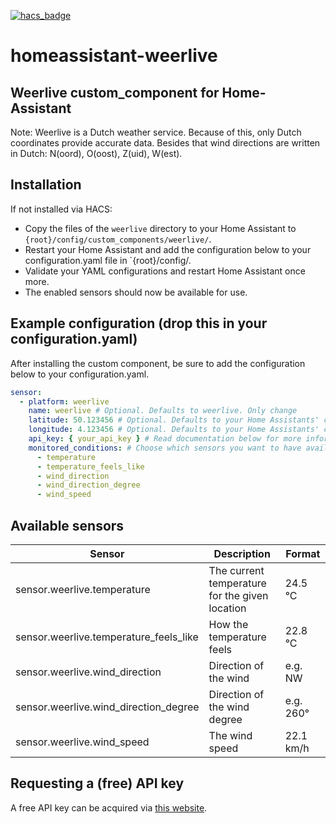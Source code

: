 [![hacs_badge](https://img.shields.io/badge/HACS-Default-41BDF5.svg)](https://github.com/hacs/integration)

# homeassistant-weerlive

## Weerlive custom_component for Home-Assistant

Note: Weerlive is a Dutch weather service. Because of this, only Dutch coordinates provide accurate data. Besides that 
wind directions are written in Dutch: N(oord), O(oost), Z(uid), W(est).

## Installation

If not installed via HACS:
* Copy the files of the `weerlive` directory to your Home Assistant to `{root}/config/custom_components/weerlive/`. 
* Restart your Home Assistant and add the configuration below to your configuration.yaml file in `{root}/config/.
* Validate your YAML configurations and restart Home Assistant once more.
* The enabled sensors should now be available for use. 

## Example configuration (drop this in your configuration.yaml)

After installing the custom component, be sure to add the configuration below to your configuration.yaml.

```yaml
sensor:
  - platform: weerlive
    name: weerlive # Optional. Defaults to weerlive. Only change
    latitude: 50.123456 # Optional. Defaults to your Home Assistants' coordinates.
    longitude: 4.123456 # Optional. Defaults to your Home Assistants' coordinates.
    api_key: { your_api_key } # Read documentation below for more information
    monitored_conditions: # Choose which sensors you want to have available
      - temperature
      - temperature_feels_like
      - wind_direction
      - wind_direction_degree
      - wind_speed
```

## Available sensors

| Sensor                                 | Description                                    | Format    |
|----------------------------------------|------------------------------------------------|-----------|
| sensor.weerlive.temperature            | The current temperature for the given location | 24.5 °C   |
| sensor.weerlive.temperature_feels_like | How the temperature feels                      | 22.8 °C   |
| sensor.weerlive.wind_direction         | Direction of the wind                          | e.g. NW   |
| sensor.weerlive.wind_direction_degree  | Direction of the wind degree                   | e.g. 260° |
| sensor.weerlive.wind_speed             | The wind speed                                 | 22.1 km/h |

## Requesting a (free) API key

A free API key can be acquired via [this website](https://weerlive.nl/api/toegang/account.php).
